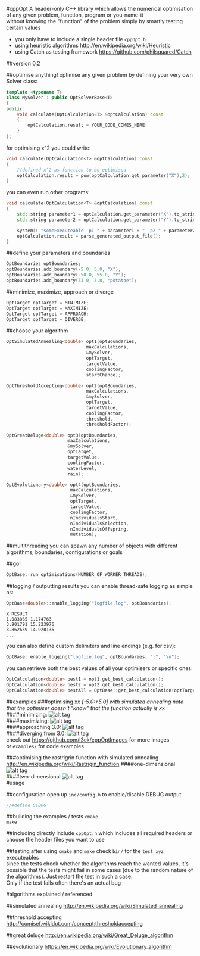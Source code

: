 #cppOpt
A header-only C++ library which allows the numerical optimisation of any given problem, function, program or you-name-it  
without knowing the "function" of the problem simply by smartly testing certain values  
- you only have to include a single header file `cppOpt.h`
- using heuristic algorithms http://en.wikipedia.org/wiki/Heuristic  
- using Catch as testing framework https://github.com/philsquared/Catch

##version 0.2

##optimise anything!
optimise any given problem by defining your very own Solver class:
```cpp
template <typename T>
class MySolver : public OptSolverBase<T>
{
public:
    void calculate(OptCalculation<T> &optCalculation) const
    {
        optCalculation.result = YOUR_CODE_COMES_HERE;
    }
};
```
for optimising x^2 you could write:

```cpp
void calculate(OptCalculation<T> &optCalculation) const
{
    //defined x^2 as function to be optimised
    optCalculation.result = pow(optCalculation.get_parameter("X"),2);
}
```

you can even run other programs:

```cpp
void calculate(OptCalculation<T> &optCalculation) const
{
    std::string parameter1 = optCalculation.get_parameter("X").to_string();
    std::string parameter2 = optCalculation.get_parameter("Y").to_string();

    system(( "someExecuteable -p1 " + parameter1 + " -p2 " + parameter2).c_str() );
    optCalculation.result = parse_generated_output_file();
}
```

##define your parameters and boundaries
```cpp
OptBoundaries optBoundaries;
optBoundaries.add_boundary(-5.0, 5.0, "X");
optBoundaries.add_boundary(-50.0, 55.0, "Y");
optBoundaries.add_boundary(33.0, 3.0, "potatoe");
```

##minimize, maximize, approach or diverge
```cpp
OptTarget optTarget = MINIMIZE;
OptTarget optTarget = MAXIMIZE;
OptTarget optTarget = APPROACH;
OptTarget optTarget = DIVERGE;
```

##choose your algorithm
```cpp
OptSimulatedAnnealing<double> opt1(optBoundaries,
                              maxCalculations,
                              &mySolver,
                              optTarget,
                              targetValue,
                              coolingFactor,
                              startChance);

OptThresholdAccepting<double> opt2(optBoundaries,
                              maxCalculations,
                              &mySolver,
                              optTarget,
                              targetValue,
                              coolingFactor,
                              threshold,
                              thresholdFactor);

OptGreatDeluge<double> opt3(optBoundaries,
                       maxCalculations,
                       &mySolver,
                       optTarget,
                       targetValue,
                       coolingFactor,
                       waterLevel,
                       rain);

OptEvolutionary<double> opt4(optBoundaries,
                        maxCalculations,
                        &mySolver,
                        optTarget,
                        targetValue,
                        coolingFactor,
                        nIndividualsStart,
                        nIndividualsSelection,
                        nIndividualsOffspring,
                        mutation);
```

##multithreading
you can spawn any number of objects with different algorithms, boundaries, configurations or goals

##go!
```cpp
OptBase::run_optimisations(NUMBER_OF_WORKER_THREADS);
```

##logging / outputting results
you can enable thread-safe logging as simple as:
```cpp
OptBase<double>::enable_logging("logfile.log", optBoundaries);
```
```
X RESULT
1.083865 1.174763
3.901791 15.223976
3.862659 14.920135
...
```
you can also define custom delimiters and line endings (e.g. for csv):
```cpp
OptBase::enable_logging("logfile.log", optBoundaries, ";", "\n");
```
you can retrieve both the best values of all your optimisers or specific ones:
```cpp
OptCalculation<double> best1 = opt1.get_best_calculation();
OptCalculation<double> best2 = opt2.get_best_calculation();
OptCalculation<double> bestAll = OptBase::get_best_calculation(optTarget, targetValue);
```

##examples
###optimising x*x [-5.0:+5.0] with simulated annealing
note that the optimiser doesn't "know" that the function actually is x*x
####minimizing:
![alt tag](https://raw.githubusercontent.com/I3ck/cppOptImages/master/images/animations/xSquare/minimize.gif)  
####maximizing:
![alt tag](https://raw.githubusercontent.com/I3ck/cppOptImages/master/images/animations/xSquare/maximize.gif)  
####approaching 3.0:
![alt tag](https://raw.githubusercontent.com/I3ck/cppOptImages/master/images/animations/xSquare/approach_3.gif)  
####diverging from 3.0:
![alt tag](https://raw.githubusercontent.com/I3ck/cppOptImages/master/images/animations/xSquare/diverge_3.gif)  
check out https://github.com/I3ck/cppOptImages for more images  
or `examples/` for code examples

###optimising the rastrigrin function with simulated annealing
http://en.wikipedia.org/wiki/Rastrigin_function
####one-dimensional
![alt tag](https://raw.githubusercontent.com/I3ck/cppOptImages/master/images/animations/rastrigrin/minimize_sa_1d.gif)  
####two-dimensional
![alt tag](https://raw.githubusercontent.com/I3ck/cppOptImages/master/images/animations/rastrigrin/minimize_sa_2d.gif)  
#usage

##configuration
open up `inc/config.h` to enable/disable DEBUG output  
```cpp
//#define DEBUG
```

##building the examples / tests
`cmake .`  
`make`


##including
directly include `cppOpt.h` which includes all required headers or choose the header files you want to use  

##testing
after using `cmake` and `make` check `bin/` for the `test_xyz` executeables  
since the tests check whether the algorithms reach the wanted values, it's possible that the tests might fail in some cases (due to the random nature of the algorithms). Just restart the test in such a case.  
Only if the test fails often there's an actual bug

#algorithms explained / referenced

##simulated annealing
http://en.wikipedia.org/wiki/Simulated_annealing

##threshold accepting
http://comisef.wikidot.com/concept:thresholdaccepting

##great deluge
http://en.wikipedia.org/wiki/Great_Deluge_algorithm

##evolutionary
https://en.wikipedia.org/wiki/Evolutionary_algorithm
